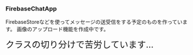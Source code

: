### FirebaseChatApp

FirebaseStoreなどを使ってメッセージの送受信をする予定のものを作っています。
画像のアップロード機能を作成中です。


<font size="5">クラスの切り分けで苦労しています…</font>
